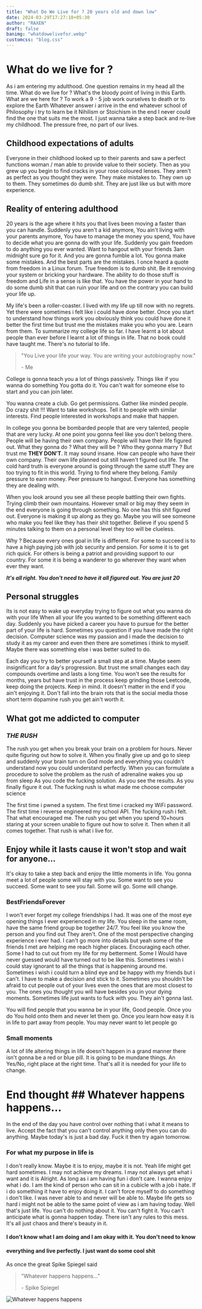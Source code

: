 ```yaml
--- 
title: "What Do We Live for ? 20 years old and down low" 
date: 2024-03-29T17:27:18+05:30 
author: "RAXEN" 
draft: false 
banimg: "whatdowelivefor.webp" 
customcss: "blog.css" 
---
```


# What do we live for ?

As i am entering my adulthood. One question remains in my head all the time.
What do we live for ? What's the bloody point of living in this Earth. What are
we here for ? To work a 9 - 5 job work ourselves to death or to explore the
Earth Whatever answer i arrive in the end whatever school of Philosophy i try
to learn be it Nihilism or Stoichism in the end I never could find the one that
suits me the most. I just wanna take a step back and re-live my childhood. The
pressure free, no  part of our lives.

## Childhood expectations of adults

Everyone in their childhood looked up to their parents and saw a perfect
functions woman / man able to provide value to their society. Then as you grew
up you begin to find cracks in your rose coloured lenses. They aren't as
perfect as you thought they were. They make mistakes to. They own up to them.
They sometimes do dumb shit. They are just like us but with more experience. 

## Reality of entering adulthood

20 years is the age where it hits you that lives been moving a faster than you
can handle. Suddenly you aren't a kid anymore, You ain't living with your
parents anymore, You have to manage the money you spend, You have to decide
what you are gonna do with your life. Suddenly you gain freedom to do anything
you ever wanted. Want to hangout with your friends 3am midnight sure go for it.
And you are gonna fumble a lot. You gonna make some mistakes. And the best
parts are the mistakes. I once heard a quote from freedom in a Linux forum.
True freedom is to dumb shit. Be it removing your system or bricking your
hardware. The ability to do those stuff is freedom and Life in a sense is like
that. You have the power in your hand to do some dumb shit that can ruin your
life and on the contrary you can build your life up. 

My life's been a roller-coaster. I lived with my life up till now with no
regrets. Yet there were sometimes i felt like i could have done better. Once
you start to understand how things work you obviously think you could have done
it better the first time but trust me the mistakes make you who you are. Learn
from them. To summarize my college life so far. I have learnt a lot about
people than ever before I learnt a lot of things in life. That no book could
have taught me. There's no tutorial to life.

> "You Live your life your way. You are writing your autobiography now."
>
> \- Me                                               

College is gonna teach you a lot of things passively. Things like if you wanna
do something You gotta do it. You can't wait for someone else to start and you
can join later. 

You wanna create a club. Go get permissions. Gather like minded people. Do
crazy shit !!! Want to take workshops. Tell it to people with similar
interests. Find people interested in workshops and make that happen.

In college you gonna be bombarded people that are very talented, people that
are very lucky. At one point you gonna feel like you don't belong there. People
will be having their own company. People will have their life figured out. What
they gonna do ? What they will be ? Who they gonna marry ? But trust me __THEY
DON'T__. It may sound insane. How can people who have their own company. Their
own life planned out still haven't figured out life. The cold hard truth is
everyone around is going through the same stuff They are too trying to fit in
this world. Trying to find where they belong. Family pressure to earn money.
Peer pressure to hangout. Everyone has something they are dealing with.

When you look around you see all these people battling their own fights. Trying
climb their own mountains. However small or big may they seem in the end
everyone is going through something. No one has this shit figured out. Everyone
is making it up along as they go. Maybe you will see someone who make you feel
like they has their shit together. Believe if you spend 5 minutes talking to
them on a personal level they too will be clueless.

Why ? Because every ones goal in life is different. For some to succeed is to
have a high paying job with job security and pension. For some it is to get
rich quick. For others is being a patriot and providing support to our country.
For some it is being a wanderer to go wherever they want when ever they want.

___It's all right. You don't need to have it all figured out. You are just
20___

## Personal struggles

Its is not easy to wake up everyday trying to figure out what you wanna do with
your life When all your life you wanted to be something different each day.
Suddenly you have picked a career you have to pursue for the better part of
your life is hard. Sometimes you question if you have made the right decision.
Computer science was my passion and i made the decision to study it as my
career and even then there are sometimes i think to myself. Maybe there was
something else i was better suited to do. 

Each day you try to better yourself a small step at a time. Maybe seem
insignificant for a day's progression. But trust me small changes each day
compounds overtime and lasts a long time. You won't see the results for months,
years but have trust in the process keep grinding those Leetcode, keep doing
the projects. Keep in mind. It doesn't matter in the end if you ain't enjoying
it. Don't fall into the brain rots that is the social media those short term
dopamine rush you get ain't worth it.

## What got me addicted to computer

### ___THE RUSH___

The rush you get when you break your brain on a problem for hours. Never quite
figuring out how to solve it. When you finally give up and go to sleep and
suddenly your brain turn on God mode and everything you couldn't understand now
you could understand perfectly. When you can formulate a procedure to solve the
problem as the rush of adrenaline wakes you up from sleep As you code the
fucking solution. As you see the results. As you finally figure it out. The
fucking rush is what made me choose computer science

The first time i pwned a system. The first time i cracked my WiFi password. The
first time i reverse engineered my school API. The fucking rush i felt. That
what encouraged me. The rush you get when you spend 10+hours staring at your
screen unable to figure out how to solve it. Then when it all comes together.
That rush is what i live for.


## Enjoy while it lasts cause it won't stop and wait for anyone...

It's okay to take a step back and enjoy the little moments in life. You gonna
meet a lot of people some will stay with you. Some want to see you succeed.
Some want to see you fail. Some will go. Some will change.

### BestFriendsForever

I won't ever forget my college friendships I had. It was one of the most eye
opening things I ever experienced in my life. You sleep in the same room, have
the same friend group be together 24/7. You feel like you know the person and
you find out They aren't. One of the most perspective changing experience i
ever had. I can't go more into details but yeah some of the friends I met are
helping me reach higher places. Encouraging each other. Some I had to cut out
from my life for my betterment. Some I Would have never guessed would have
turned out to be like this. Sometimes i wish i could stay ignorant to all the
things that is happening around me. Sometimes i wish i could turn a blind eye
and be happy with my friends but i can't. I have to make a decision and stick
to it. Sometimes you shouldn't be afraid to cut people out of your lives even
the ones that are most closest to you. The ones you thought you will have
besides you in your dying moments. Sometimes life just wants to fuck with you.
They ain't gonna last. 

You will find people that you wanna be in your life, Good people. Once you do
You hold onto them and never let them go. Once you learn how easy it is in life
to part away from people. You may never want to let people go

### Small moments

A lot of life altering things in life doesn't happen in a grand manner there
isn't gonna be a red or blue pill. It is going to be mundane things. An Yes/No,
right place at the right time. That's all it is needed for your life to change.


# End thought ## Whatever happens happens...

In the end of the day you have control over nothing that i what it means to
live. Accept the fact that you can't control anything only then you can do
anything. Maybe today's is just a bad day. Fuck it then try again tomorrow.

### For what my purpose in life is

I don't really know. Maybe it is to enjoy, maybe it is not. Yeah life might get
hard sometimes. I may not achieve my dreams. I may not always get what i want
and it is Alright. As long as i am having fun i don't care. I wanna enjoy what
i do. I am the kind of person who can sit in a cubicle with a job i hate. If i
do something it have to enjoy doing it. I can't force myself to do something i
don't like. I was never able to and never will be able to. Maybe life gets so
hard i might not be able to the same point of view as i am having today. Well
that's just life. You can't do nothing about it. You can't fight it. You can't
anticipate what is gonna happen today. There isn't any rules to this mess. It's
all just chaos and there's beauty in it. 

#### I don't know what I am doing and I am okay with it. You don't need to know
#### everything and live perfectly. I just want do some cool shit

As once the great Spike Spiegel said

> "Whatever happens happens..."
>
> \- Spike Spiegel

![Whatever happens happens](../cowboy.gif)


